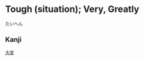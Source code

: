 # Tough (situation); Very, Greatly
たいへん
## Kanji
[大](../Kanji/kanji-dict/大.md)[変](../Kanji/kanji-dict/変.md)